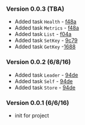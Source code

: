 ### Version 0.0.3 (TBA)
* Added task `Health` - [f48a](https://github.com/cdancy/gradle-etcd-rest-plugin/commit/f48aff4ac16100eecf0131c5d78bca1c9a391066)
* Added task `Metrics` - [f48a](https://github.com/cdancy/gradle-etcd-rest-plugin/commit/f48aff4ac16100eecf0131c5d78bca1c9a391066)
* Added task `List` - [f04a](https://github.com/cdancy/gradle-etcd-rest-plugin/commit/f04ab830afddec6a4cf338c94985571a5dd60aa1)
* Added task `SetKey` - [9c79](https://github.com/cdancy/gradle-etcd-rest-plugin/commit/9c7909d74ed198a70b8bf247ef960cabaa3cc4e1)
* Added task `GetKey` -[1688](https://github.com/cdancy/gradle-etcd-rest-plugin/commit/16882f89211cfee6a3cfbc45aced8f71664f5da2)

### Version 0.0.2 (6/8/16)
* Added task `Leader` - [94de](https://github.com/cdancy/gradle-etcd-rest-plugin/commit/94de8bfb947614907768351f737d407bd4b12c22)
* Added task `Self` - [94de](https://github.com/cdancy/gradle-etcd-rest-plugin/commit/94de8bfb947614907768351f737d407bd4b12c22)
* Added task `Store` - [94de](https://github.com/cdancy/gradle-etcd-rest-plugin/commit/94de8bfb947614907768351f737d407bd4b12c22)

### Version 0.0.1 (6/6/16)
* init for project
